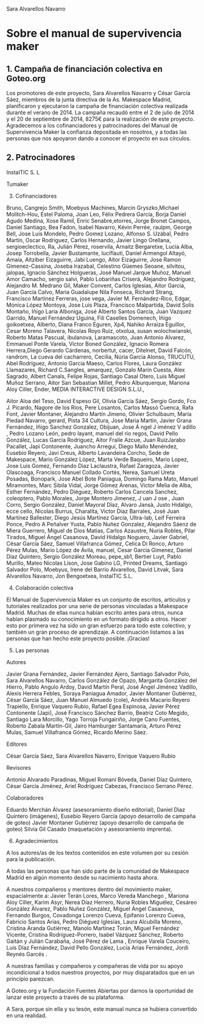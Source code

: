 Sara Alvarellos Navarro
# Sobre el manual de supervivencia maker

## 1. Campaña de financiación colectiva en Goteo.org

Los promotores de este proyecto, Sara Alvarellos Navarro y César García Sáez, miembros de la junta directiva de la As. Makespace Madrid, planificaron y ejecutaron la campaña de financiación colectiva realizada durante el verano de 2014. La campaña recaudó entre el 2 de julio de 2014 y el 20 de septiembre de 2014, 8275€ para la realización de este proyecto. Agradecemos a los cofinanciadores y patrocinadores del Manual de Supervivencia Maker la confianza depositada en nosotros, y a todas las personas que nos apoyaron dando a conocer el proyecto en sus círculos.

## 2. Patrocinadores



InstalTIC S. L



Tumaker

3. Cofinanciadores

Bruno, Cangrejo Smith, Moebyus Machines, Marcin Gryszko,Michael Molitch-Hou, Estel Paloma, Joan Leo, Félix Pedrera García, Borja Daniel Agudo Medina, Xose Ramil, Enric Senabre,etorres, Jorge Bronet Campos, Daniel Santiago, Bea Fadon, Isabel Navarro, Kévin Perrée, raulpm, George Bell, Jose Luis Mondelo, Pedro Gomez Lozano, Alfonso S. Uzábal, Pedro Martín, Oscar Rodriguez, Carlos Hernando, Javier Lingo Orellana, sergioeclectico, Ra, Julián Pérez, roservila, Arnaitz Bergaretxe, Lucía Alba, Josep Torrobella, Javier Bustamante, luciflauti, Daniel Armengol Altayó, Amaia, Aitziber Eizaguirre, Jabi Luengo, Aitor Eizaguirre, Jose Ramon Gimenez-Cassina, Joseba Irazabal, Celestino Güemes Seoane, silvitou, jalopas, Ignacio Sánchez Holgueras, José Manuel Jarque Muñoz, Manuel Amor Camacho, sergio salvi, Pablo Lobariñas Criserá, Alejandro Rodríguez, Alejandro M. Medrano Gil, Maker Convent, Carlos Iglesias, Aitor Garcia, Juan García Calvo, Maria Guadalupe Nila Fonseca, Richard Strang, Francisco Martinez Ferreras, jose vega, Javier M. Fernández-Rico, Edgar, Mónica López Montoya, Jose Luis Plaza, Francisco Malpartida, David Solís Montaño, Iñigo Laria Alboniga, José Alberto Santos García, Juan Vazquez Garrido, Manuel Fernández Uguina, Fili Caselles Domenech, Iñigo goikoetxea, Alberto, Diana Franco Eguren, Xp4, Nahiko Arraiza Eguillor, Cesar Moreno Talavera, Nicolas Royo Ruiz, otxolua, susan wolochwianski, Roberto Matas Pascual, ibulanova, Laramascoto, Juan Antonio Alvarez, Emmanuel Ponte Varela, Víctor Boned González, Ignacio Romera Herrera,Diego Gerardo Cárdenas, norbertut, cacer, Ditelnet, David Falcón, randrom, La cueva del cacharrero, Cecilia, Núria Garcia Alonso, TRUCUTU, Abel Rodríguez, Antonio Garcia Maeso, Carlos Flores, Laura González Llamazares, Richard C.Sangles, amarquez, Gonzalo Marín Cuesta, Alex Sagrado, Albert Canals, Felipe Rojas, Santiago Casal Otero, Luis Miguel Muñoz Serrano, Aitor San Sebastian Millet, Pedro Alburquerque, Mariona Aloy Ciller, Ender, MEDIA INTERACTIVE DESIGN S.L.U.,

Aitor Aloa del Teso, David Espeso Gil, Olivia García Sáez, Sergio Gordo, Fco J. Picardo, Nagore de los Ríos, Pere Losantos, Carlos Massó Cuenca, Rafa Font, Javier Montaner, Alejandro Martín Jimeno, Olivier Schulbaum, María Piedad Navarro, gerard, Pista 34 Cultura, Jose Maria Martin, Javier Grana Fernández, Iñigo Sanchez Gonzalez, Obijuan, Jose Á ngel J iménez V adillo , Pedro Lozano León, pedro layant, manuel del río regos, David Pello González, Lucas García Rodríguez, Aitor Fraile Azcue, Juan RuizJarabo Pacallet, Japi Contonente, Juancho Arregui, Diego Mallo Menéndez, Eusebio Reyero, Javi Creus, Alberto Lavandeira Corcho, Sede de Makespace, Mario González López, Marta Verde Baqueiro, Mario Lopez, Jose Luis Gomez, Fernando Diaz Laclaustra, Rafael Zaragoza, Javier Olascoaga, Francisco Manuel Collado Cortés, Nerea, Samuel Ureta Posadas, Bonopark, Jose Abel Bote Paniagua, Domingo Rama Mato, Manuel Miramontes, Marc Sibila Vidal, Jorge Gómez Arenas, Victor Melia de Alba, Esther Fernández, Pedro Diéguez, Roberto Carlos Cancela Sanchez, coleoptero, Pablo Morales, Jorge Montero Jimenez, J uan J ose , Juan Corro, Sergio González, Daniel Mayoral Díaz, Alvaro Jansà, Justo Hidalgo, ecce cello, Nicolas Burrus, Charalita, Victor Diaz Barrales, José Juan Martínez Ballester, Diego Jesús Martínez García, Ultra-lab, Leif Ferreira Ponce, Pedro A Peñalver Yusta, Pablo Nuñez Gonzalez, Alejandro Sáenz de Miera Guerrero, Miguel de Dios Matias, Carlos Azaustre, Nuria Robles, Pilar Tirados, Miguel Ángel Casanova, David Hidalgo Noguero, Javier Gabriel, César García Sáez, Samuel Villafranca Gómez, Celica Di Ronco, Arturo Pérez Mulas, Mario López de Ávila, manuel, Cesar Garcia Gimenez, Daniel Díaz Quintero, Sergio González Moreau, pepe_sb1, Bertier Luyt, Pablo Murillo, Mateo Nicolas Lison, Jose Gabino LG, Printed Dreams, Santiago Salvador Polo, Moebyus, Irene del Barrio Alvarellos, David Litvak, Sara Alvarellos Navarro, Jon Bengoetxea, InstalTIC S.L.

4. Colaboración colectiva

El Manual de Supervivencia Maker es un conjunto de escritos, artículos y tutoriales realizados por una serie de personas vinculadas a Makespace Madrid. Muchas de ellas nunca habían escrito antes para otros, nunca habían plasmado su conocimiento en un formato dirigido a otros. Hacer esto por primera vez ha sido un gran esfuerzo para todo este colectivo, y también un gran proceso de aprendizaje. A continuación listamos a las personas que han hecho este proyecto posible. ¡Gracias!

5. Las personas

Autores

Javier Grana Fernández, Javier Fernández Ajero, Santiago Salvador Polo, Sara Alvarellos Navarro, Carlos González de Opazo, Margarita González del Hierro, Pablo Angulo Ardoy, David Martín Peral, José Ángel Jiménez Vadillo, Alexis Herrera Febles, Soraya Paniagua Amador, Javier Montaner Gutiérrez, César García Sáez, Juan Manuel Almuedo (cole), Andrés Macario Reyero Trapiello, Enrique Vaquero Rubio, Rafael Egea Espinosa, Javier Pérez Contonente (Japi), José Francisco Sánchez Barrio, Beatriz Coto Megido, Santiago Lara Morcillo, Yago Torroja Fungairiño, Jorge Cano Fuentes, Roberto Zabala Martín-Gil, Jairo Hamburger Santamaría, Arturo Pérez Mulas, Samuel Villafranca Gómez, Ricardo Merino Sáez.

Editores

César García Sáez, Sara Alvarellos Navarro, Enrique Vaquero Rubio

Revisores

Antonio Alvarado Paradinas, Miguel Romaní Bóveda, Daniel Díaz Quintero, César García Jiménez, Ariel Rodríguez Cabezas, Francisco Serrano Pérez.

Colaboradores

Eduardo Merchán Álvarez (asesoramiento diseño editorial),
Daniel Díaz Quintero (imágenes),
Eusebio Reyero García (apoyo desarrollo de campaña de goteo)
Javier Montaner Gutiérrez (apoyo desarrollo de campaña de goteo)
Silvia Gil Casado (maquetación y asesoramiento imprenta).

6. Agradecimientos

A los autores/as de los textos contenidos en este volumen por su cesión para la publicación.

A todas las personas que han sido parte de la comunidad de Makespace Madrid en algún momento desde su nacimiento hasta ahora.

A nuestros compañeros y mentores dentro del movimiento maker, espacialmente a: Javier Terán Lores, Marco Vereda Manchego , Mariona Aloy Ciller, Karim Asyr, Nerea Díaz Herrero, Nuria Robles Miguélez, Cesáreo González Álvarez, Pablo Nuñez González, Miguel Ángel Casanova, Fernando Burgos, Covadonga Lorenzo Cueva, Epifanio Lorenzo Cueva, Fabricio Santos Arias, Pedro Diéguez Iglesias, Laura Alcubilla Moreno, Cristina Aranda Gutiérrez, Manolo Martínez Torán, Miguel Fernández Vicente, Cristina Rodríguez-Porrero, Isabel Vázquez Sánchez, Roberto Gaitán y Julián Carabaña, José Pérez de Lama , Enrique Varela Couceiro, Luis Díaz Fernández, David Pello González, Lucía Arias Fernández, Jordi Reynés Garcés .

A nuestras familias y compañeros y compañeras de vida por su apoyo incondicional a todos nuestros proyectos, por muy disparatados que en un principio parezcan.

A Goteo.org y la Fundación Fuentes Abiertas por darnos la oportunidad de lanzar este proyecto a través de su plataforma.

A Sara, porque sin ella y su tesón, este manual nunca se hubiera convertido en una realidad.